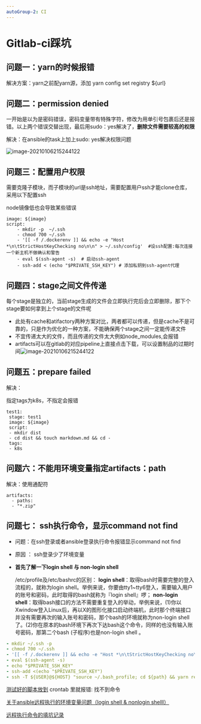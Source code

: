 ```yaml
---
autoGroup-2: CI
---
```


# Gitlab-ci踩坑

## 问题一：**yarn的时候报错**

解决方案：yarn之前配yarn源，添加  yarn config set registry ${url}

## 问题二：**permission denied**

一开始是以为是密码错误，密码变量带有特殊字符，修改为用单引号包裹后还是报错。以上两个错误交替出现，最后用sudo：yes解决了，**删除文件需要较高的权限**

解决：在ansible的task上加上sudo: yes解决权限问题

![image-20210106215244122](https://i.loli.net/2021/01/06/xvVL45wmRJ9CQTS.png)

## 问题三：配置用户权限

需要克隆子模块，而子模块的url是ssh地址，需要配置用户ssh才能clone仓库，采用以下配置ssh

node镜像低也会导致某些错误

```
image: ${image}
script:
    - mkdir -p  ~/.ssh
    - chmod 700 ~/.ssh
    - '[[ -f /.dockerenv ]] && echo -e "Host *\n\tStrictHostKeyChecking no\n\n" > ~/.ssh/config'  #设ssh配置:每次连接一个新主机不做确认和警告
    - eval $(ssh-agent -s)  # 启动ssh-agent
    - ssh-add < (echo "$PRIVATE_SSH_KEY") # 添加私钥到ssh-agent代理
```

## 问题四：stage之间文件传递

每个stage是独立的，当前stage生成的文件会立即执行完后会立即删除，那下个stage要如何拿到上个stage的文件呢

- 此处有cache和atifactory两种方案对比，两者都可以传递，但是cache不是可靠的，只是作为优化的一种方案，不能确保两个stage之间一定能传递文件
- 不宜传递太大的文件，而且传递的文件太大例如node_modules,会报错
- artifacts可以在gitlab的对应pipeline上直接点击下载，可以设置制品的过期时间![image-20210106215244122](https://i.loli.net/2021/01/06/xvVL45wmRJ9CQTS.png)

## 问题五：prepare failed

解决：

指定tags为k8s，不指定会报错

```
test1:
 stage: test1
 image: ${image}
 script:
 - mkdir dist
 - cd dist && touch markdown.md && cd -
 tags:
 - k8s
```

## 问题六：不能用环境变量指定artifacts：path

解决：使用通配符

```
artifacts:
  - paths:   
  - "*.zip"
```

##  问题七： ssh执行命令，显示command not find

- 问题：在ssh登录或者ansible登录执行命令报错显示command not find

- 原因 ： ssh登录少了环境变量

- **首先了解一下login shell 与 non-login shell**

  /etc/profile及/etc/bashrc的区别：
   **login shell**：取得bash时需要完整的登入流程的，就称为login shell。举例来说，你要由tty1~tty6登入，需要输入用户的账号和密码，此时取得的bash就称为『login shell』啰；
   **non-login shell**：取得bash接口的方法不需要重复登入的举动，举例来说，(1)你以Xwindow登入Linux后，再以X的图形化接口启动终端机，此时那个终端接口并没有需要再次的输入账号和密码，那个bash的环境就称为non-login shell了。(2)你在原本的bash环境下再次下达bash这个命令，同样的也没有输入账号密码，那第二个bash (子程序)也是non-login shell 。

 ```yaml
- mkdir ~/.ssh -p
- chmod 700 ~/.ssh
- '[[ -f /.dockerenv ]] && echo -e "Host *\n\tStrictHostKeyChecking no\n\n" > ~/.ssh/config'
- eval $(ssh-agent -s)
- echo "$PRIVATE_SSH_KEY"
- ssh-add <(echo "$PRIVATE_SSH_KEY")
- ssh -T ${USER}@${HOST} "source ~/.bash_profile; cd ${path} && yarn release"
 ```

[测试好的脚本放到](https://www.yuque.com/plantegg/weyi1s/mysyy3#342wyn) crontab 里就报错: 找不到命令

[关于ansible远程执行的环境变量问题（login shell & nonlogin shelll）](https://blog.csdn.net/u010871982/article/details/78525367)

[远程执行命令的填坑记录](https://zhuanlan.zhihu.com/p/60914157)
